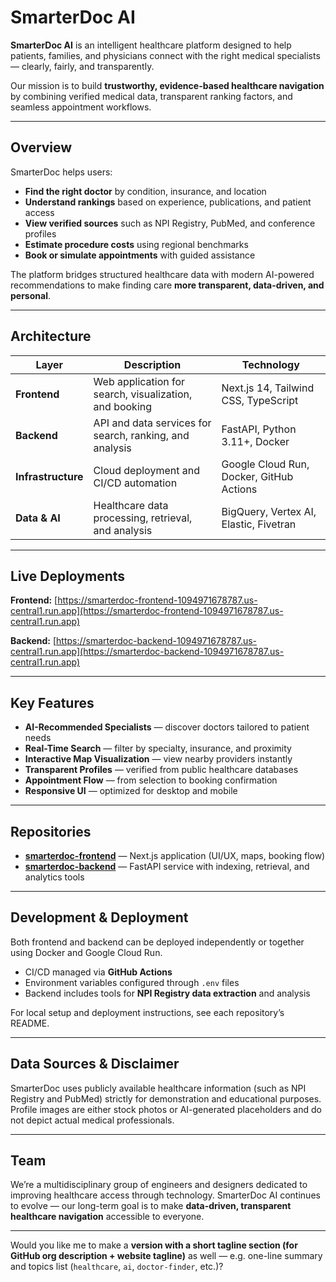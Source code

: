 # SmarterDoc AI

**SmarterDoc AI** is an intelligent healthcare platform designed to help patients, families, and physicians connect with the right medical specialists — clearly, fairly, and transparently.

Our mission is to build **trustworthy, evidence-based healthcare navigation** by combining verified medical data, transparent ranking factors, and seamless appointment workflows.

---

## Overview

SmarterDoc helps users:

* **Find the right doctor** by condition, insurance, and location
* **Understand rankings** based on experience, publications, and patient access
* **View verified sources** such as NPI Registry, PubMed, and conference profiles
* **Estimate procedure costs** using regional benchmarks
* **Book or simulate appointments** with guided assistance

The platform bridges structured healthcare data with modern AI-powered recommendations to make finding care **more transparent, data-driven, and personal**.

---

## Architecture

| Layer              | Description                                             | Technology                               |
| ------------------ | ------------------------------------------------------- | ---------------------------------------- |
| **Frontend**       | Web application for search, visualization, and booking  | Next.js 14, Tailwind CSS, TypeScript     |
| **Backend**        | API and data services for search, ranking, and analysis | FastAPI, Python 3.11+, Docker            |
| **Infrastructure** | Cloud deployment and CI/CD automation                   | Google Cloud Run, Docker, GitHub Actions |
| **Data & AI**      | Healthcare data processing, retrieval, and analysis     | BigQuery, Vertex AI, Elastic, Fivetran   |

---

## Live Deployments

**Frontend:**
[https://smarterdoc-frontend-1094971678787.us-central1.run.app](https://smarterdoc-frontend-1094971678787.us-central1.run.app)

**Backend:**
[https://smarterdoc-backend-1094971678787.us-central1.run.app](https://smarterdoc-backend-1094971678787.us-central1.run.app)

---

## Key Features

* **AI-Recommended Specialists** — discover doctors tailored to patient needs
* **Real-Time Search** — filter by specialty, insurance, and proximity
* **Interactive Map Visualization** — view nearby providers instantly
* **Transparent Profiles** — verified from public healthcare databases
* **Appointment Flow** — from selection to booking confirmation
* **Responsive UI** — optimized for desktop and mobile

---

## Repositories

* [**smarterdoc-frontend**](https://github.com/SmarterDoc-AI-Accelerate-2025/smarterdoc-frontend) — Next.js application (UI/UX, maps, booking flow)
* [**smarterdoc-backend**](https://github.com/SmarterDoc-AI-Accelerate-2025/smarterdoc-backend) — FastAPI service with indexing, retrieval, and analytics tools

---

## Development & Deployment

Both frontend and backend can be deployed independently or together using Docker and Google Cloud Run.

* CI/CD managed via **GitHub Actions**
* Environment variables configured through `.env` files
* Backend includes tools for **NPI Registry data extraction** and analysis

For local setup and deployment instructions, see each repository’s README.

---

## Data Sources & Disclaimer

SmarterDoc uses publicly available healthcare information (such as NPI Registry and PubMed) strictly for demonstration and educational purposes.
Profile images are either stock photos or AI-generated placeholders and do not depict actual medical professionals.

---

## Team

We’re a multidisciplinary group of engineers and designers dedicated to improving healthcare access through technology.
SmarterDoc AI continues to evolve — our long-term goal is to make **data-driven, transparent healthcare navigation** accessible to everyone.

---

Would you like me to make a **version with a short tagline section (for GitHub org description + website tagline)** as well — e.g. one-line summary and topics list (`healthcare`, `ai`, `doctor-finder`, etc.)?
